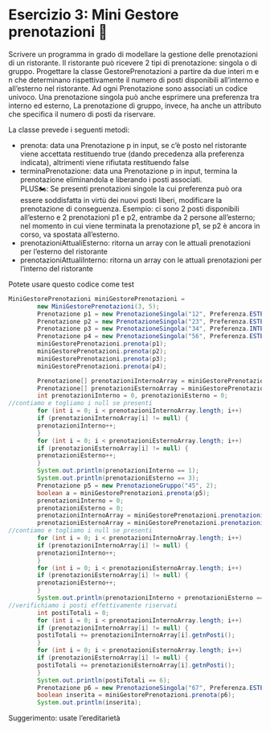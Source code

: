 # Esercizio 3: Mini Gestore prenotazioni 🛵

Scrivere un programma in grado di modellare la gestione delle prenotazioni di un ristorante. Il ristorante può ricevere 2 tipi di prenotazione: singola o di gruppo.
Progettare la classe GestorePrenotazioni a partire da due interi m e n che determinano rispettivamente il numero di posti disponibili all’interno e all’esterno nel ristorante.
Ad ogni Prenotazione sono associati un codice univoco. Una prenotazione singola può anche esprimere una preferenza tra interno ed esterno, La prenotazione di gruppo, invece, ha anche un attributo che specifica il numero di posti da riservare.

La classe prevede i seguenti metodi:

- prenota: data una Prenotazione p in input, se c’è posto nel ristorante viene accettata restituendo true (dando precedenza alla preferenza indicata), altrimenti viene rifiutata restituendo false
- terminaPrenotazione: data una Prenotazione p in input, termina la prenotazione eliminandola e liberando i posti associati.  
  PLUS🏍: Se presenti prenotazioni singole la cui preferenza può ora essere soddisfatta in virtù dei nuovi posti liberi, modificare la prenotazione di conseguenza.
  Esempio: ci sono 2 posti disponibili all’esterno e 2 prenotazioni p1 e p2, entrambe da 2 persone all’esterno; nel momento in cui viene terminata la prenotazione p1, se p2 è ancora in corso, va spostata all’esterno.
- prenotazioniAttualiEsterno: ritorna un array con le attuali prenotazioni per l’esterno del ristorante
- prenotazioniAttualiInterno: ritorna un array con le attuali prenotazioni per l’interno del ristorante


Potete usare questo codice come test

```java
MiniGestorePrenotazioni miniGestorePrenotazioni =
        new MiniGestorePrenotazioni(3, 5);
        Prenotazione p1 = new PrenotazioneSingola("12", Preferenza.ESTERNO);
        Prenotazione p2 = new PrenotazioneSingola("23", Preferenza.ESTERNO);
        Prenotazione p3 = new PrenotazioneSingola("34", Preferenza.INTERNO);
        Prenotazione p4 = new PrenotazioneSingola("56", Preferenza.ESTERNO);
        miniGestorePrenotazioni.prenota(p1);
        miniGestorePrenotazioni.prenota(p2);
        miniGestorePrenotazioni.prenota(p3);
        miniGestorePrenotazioni.prenota(p4);

        Prenotazione[] prenotazioniInternoArray = miniGestorePrenotazioni.prenotazioniAttualiInterno();
        Prenotazione[] prenotazioniEsternoArray = miniGestorePrenotazioni.prenotazioniAttualiEsterno();
        int prenotazioniInterno = 0, prenotazioniEsterno = 0;
//contiamo e togliamo i null se presenti
        for (int i = 0; i < prenotazioniInternoArray.length; i++)
        if (prenotazioniInternoArray[i] != null) {
        prenotazioniInterno++;
        }
        for (int i = 0; i < prenotazioniEsternoArray.length; i++)
        if (prenotazioniEsternoArray[i] != null) {
        prenotazioniEsterno++;
        }
        System.out.println(prenotazioniInterno == 1);
        System.out.println(prenotazioniEsterno == 3);
        Prenotazione p5 = new PrenotazioneGruppo("45", 2);
        boolean a = miniGestorePrenotazioni.prenota(p5);
        prenotazioniInterno = 0;
        prenotazioniEsterno = 0;
        prenotazioniInternoArray = miniGestorePrenotazioni.prenotazioniAttualiInterno();
        prenotazioniEsternoArray = miniGestorePrenotazioni.prenotazioniAttualiEsterno();
//contiamo e togliamo i null se presenti
        for (int i = 0; i < prenotazioniInternoArray.length; i++)
        if (prenotazioniInternoArray[i] != null) {
        prenotazioniInterno++;
        }
        for (int i = 0; i < prenotazioniEsternoArray.length; i++)
        if (prenotazioniEsternoArray[i] != null) {
        prenotazioniEsterno++;
        }
        System.out.println(prenotazioniInterno + prenotazioniEsterno == 5);
//verifichiamo i posti effettivamente riservati
        int postiTotali = 0;
        for (int i = 0; i < prenotazioniInternoArray.length; i++)
        if (prenotazioniInternoArray[i] != null) {
        postiTotali += prenotazioniInternoArray[i].getnPosti();
        }
        for (int i = 0; i < prenotazioniEsternoArray.length; i++)
        if (prenotazioniEsternoArray[i] != null) {
        postiTotali += prenotazioniEsternoArray[i].getnPosti();
        }
        System.out.println(postiTotali == 6);
        Prenotazione p6 = new PrenotazioneSingola("67", Preferenza.ESTERNO);
        boolean inserita = miniGestorePrenotazioni.prenota(p6);
        System.out.println(inserita);
```

Suggerimento: usate l’ereditarietà